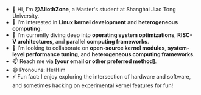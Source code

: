 - 👋 Hi, I’m **@AliothZone**, a Master's student at Shanghai Jiao Tong University. 
- 👀 I’m interested in **Linux kernel development** and **heterogeneous computing**. 
- 🌱 I’m currently diving deep into **operating system optimizations**, **RISC-V architectures**, and **parallel computing frameworks**. 
- 💞️ I’m looking to collaborate on **open-source kernel modules**, **system-level performance tuning**, and **heterogeneous computing frameworks**. 
- 📫 Reach me via **[your email or other preferred method]**. 
- 😄 Pronouns: He/Him 
- ⚡ Fun fact: I enjoy exploring the intersection of hardware and software, and sometimes hacking on experimental kernel features for fun! 
